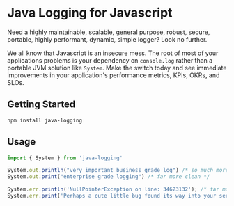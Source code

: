 # Java Logging for Javascript

Need a highly maintainable, scalable, general purpose, robust, secure, portable, highly performant, dynamic, simple logger? Look no further.  

We all know that Javascript is an insecure mess. The root of most of your applications problems is your dependency on `console.log` rather than a portable JVM solution like `System`. Make the switch today and see immediate improvements in your application's performance metrics, KPIs, OKRs, and SLOs. 

## Getting Started

```
npm install java-logging
```

## Usage

```ts
import { System } from 'java-logging'

System.out.println("very important business grade log") /* so much more maintinable */
System.out.print("enterprise grade logging") /* far more clean */

System.err.println('NullPointerException on line: 34623132'); /* far more portable than existing loggers */
System.err.print('Perhaps a cute little bug found its way into your server'); /* incredibly scalable */

```